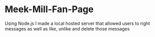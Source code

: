 # Meek-Mill-Fan-Page
Using Node.js I made a local hosted server that allowed users to right messages as well as like, unlike and delete those messages
